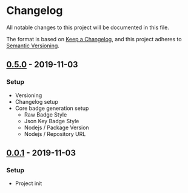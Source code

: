 # Changelog
All notable changes to this project will be documented in this file.

The format is based on [Keep a Changelog](https://keepachangelog.com/en/1.0.0/),
and this project adheres to [Semantic Versioning](https://semver.org/spec/v2.0.0.html).

## [0.5.0] - 2019-11-03
### Setup
- Versioning
- Changelog setup
- Core badge generation setup
    - Raw Badge Style
    - Json Key Badge Style
    - Nodejs / Package Version
    - Nodejs / Repository URL

## [0.0.1] - 2019-11-03
### Setup
- Project init

[0.5.0]: https://github.com/voltsonic/badge-management/compare/v0.0.1...v0.5.0
[0.0.1]: https://github.com/voltsonic/badge-management/releases/tag/v0.0.1